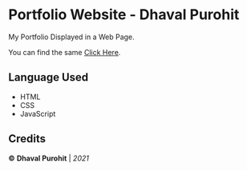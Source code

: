 # Portfolio Website - Dhaval Purohit

My Portfolio Displayed in a Web Page. 

You can find the same [Click Here](https://dcpurohit.github.io/).


## Language Used
- HTML
- CSS
- JavaScript


## Credits

**©** **Dhaval Purohit** | *2021*
